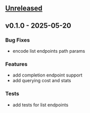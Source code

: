 <a name="unreleased"></a>
## [Unreleased]


<a name="v0.1.0"></a>
## v0.1.0 - 2025-05-20
### Bug Fixes
- encode list endpoints path params

### Features
- add completion endpoint support
- add querying cost and stats

### Tests
- add tests for list endpoints


[Unreleased]: https://github.com/bkovacki/gopenrouter/compare/v0.1.0...HEAD
